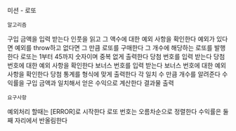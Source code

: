 미션 - 로또

    알고리즘
구입 금액을 입력 받는다
인풋을 읽고 그 액수에 대한 예외 사항을 확인한다
예외가 있다면 예외를 throw하고 없다면 그 만큼 로또를 구매한다
그 개수에 해당하는 로또를 발행한다
로또는 1부터 45까지 숫자이며 중복 없게 출력한다
당첨 번호를 입력 받는다
당첨 번호에 대한 예외 사항을 확인한다
보너스 번호를 입력 받는다
보너스 번호에 대한 예외 사항을 확인한다
당첨 통계를 형식에 맞게 출력한다
각 일치 수 만큼 개수를 알려준다
수익률을 구입 금액과 일치해서 얻은 수익으로 계산한다
결과물 출력

    요구사항
예외처리 할때는 [ERROR]로 시작한다
로또 번호는 오름차순으로 정렬한다
수익률은 둘째 자리에서 반올림한다
